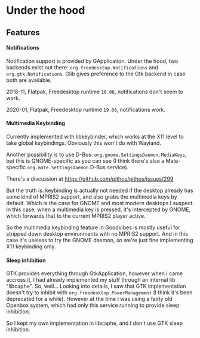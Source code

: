 Under the hood
==============



Features
--------

#### Notifications

Notification support is provided by GApplication. Under the hood, two backends
exist out there: `org.freedesktop.Notifications` and `org.gtk.Notifications`.
Glib gives preference to the Gtk backend in case both are available.

2018-11, Flatpak, Freedesktop runtime `18.08`, notifications don't seem to
work.

2020-01, Flatpak, Freedesktop runtime `19.08`, notifications work.

#### Multimedia Keybinding

Currently implemented with libkeybinder, which works at the X11 level to take
global keybindings. Obviously this won't do with Wayland.

Another possibility is to use D-Bus: `org.gnome.SettingsDaemon.MediaKeys`,
but this is GNOME-specific as you can see (I think there's also a Mate-specific
`org.mate.SettingsDaemon` D-Bus service).

There's a discussion at <https://github.com/pithos/pithos/issues/299>

But the truth is: keybinding is actually not needed if the desktop already has
some kind of MPRIS2 support, and also grabs the multimedia keys by default.
Which is the case for GNOME and most modern desktops I suspect. In this case,
when a multimedia key is pressed, it's intercepted by GNOME, which forwards
that to the current MPRIS2 player active.

So the multimedia keybinding feature in Goodvibes is mostly useful for stripped
down desktop environments with no MPRIS2 support. And in this case it's useless
to try the GNOME daemon, so we're just fine implementing X11 keybinding only.

#### Sleep inhibition

GTK provides everything through GtkApplication, however when I came accross
it, I had already implemented my stuff through an internal lib "libcaphe". So,
well... Looking into details, I saw that GTK implementation doesn't try to
inhibit with `org.freedesktop.PowerManagement` (I think it's been deprecated
for a while).  However at the time I was using a fairly old Openbox system,
which had only this service running to provide sleep inhibition.

So I kept my own implementation in libcaphe, and I don't use GTK sleep
inhibition.
